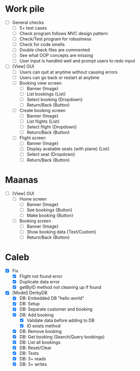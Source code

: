 # Work pile
- [ ] General checks
  - [ ] 5+ test cases
  - [ ] Check program follows MVC design pattern
  - [ ] Check/Test program for robustness
  - [ ] Check for code smells
  - [ ] Double check files are commented
  - [ ] See what OOP concepts are missing
  - [ ] User input is handled well and prompt users to redo input

- [ ] \[View\] GUI
  - [ ] Users can quit at anytime without causing errors
  - [ ] Users can go back or restart at anytime
  - [ ] Booking view screen
    - [ ] Banner {Image}
    - [ ] List bookings {List}
    - [ ] Select booking {Dropdown}
    - [ ] Return/Back {Button}
  - [ ] Create booking screen
    - [ ] Banner {Image}
    - [ ] List flights {List}
    - [ ] Select flight {Dropdown}
    - [ ] Return/Back {Button}
  - [ ] Flight screen
    - [ ] Banner {Image}
    - [ ] Display avaliable seats (with plane) {List}
    - [ ] Select seat {Dropdown}
    - [ ] Return/Back {Button}

# Maanas
- [ ] \[View\] GUI
  - [ ] Home screen
    - [ ] Banner {Image}
    - [ ] See bookings {Button}
    - [ ] Make booking {Button}
  - [ ] Booking screen
    - [ ] Banner {Image}
    - [ ] Show booking data {Text/Custom}
    - [ ] Return/Back {Button}

# Caleb
- [x] Fix
  - [x] Flight not found error
  - [x] Duplicate data error
  - [x] getByID method not cleaning up if found
- [x] \[Model\] DerbyDB
  - [x] DB: Embedded DB "hello world"
  - [x] DB: Setup
  - [x] DB: Separate customer and booking
  - [x] DB: Add booking
    - [x] Validate data before adding to DB
    - [x] ID exists method
  - [x] DB: Remove booking
  - [x] DB: Get booking (Search/Query bookings)
  - [x] DB: List all bookings
  - [x] DB: Reset/Clear
  - [x] DB: Tests
  - [x] DB: 3+ reads
  - [x] DB: 3+ writes
